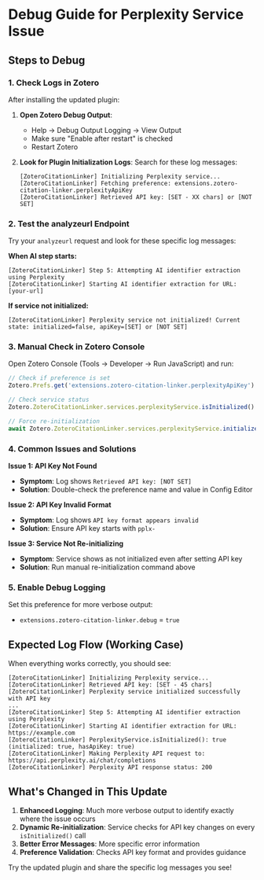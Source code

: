 # Debug Guide for Perplexity Service Issue

## Steps to Debug

### 1. Check Logs in Zotero
After installing the updated plugin:

1. **Open Zotero Debug Output**:
   - Help → Debug Output Logging → View Output
   - Make sure "Enable after restart" is checked
   - Restart Zotero

2. **Look for Plugin Initialization Logs**:
   Search for these log messages:
   ```
   [ZoteroCitationLinker] Initializing Perplexity service...
   [ZoteroCitationLinker] Fetching preference: extensions.zotero-citation-linker.perplexityApiKey
   [ZoteroCitationLinker] Retrieved API key: [SET - XX chars] or [NOT SET]
   ```

### 2. Test the analyzeurl Endpoint
Try your `analyzeurl` request and look for these specific log messages:

**When AI step starts:**
```
[ZoteroCitationLinker] Step 5: Attempting AI identifier extraction using Perplexity
[ZoteroCitationLinker] Starting AI identifier extraction for URL: [your-url]
```

**If service not initialized:**
```
[ZoteroCitationLinker] Perplexity service not initialized! Current state: initialized=false, apiKey=[SET] or [NOT SET]
```

### 3. Manual Check in Zotero Console
Open Zotero Console (Tools → Developer → Run JavaScript) and run:

```javascript
// Check if preference is set
Zotero.Prefs.get('extensions.zotero-citation-linker.perplexityApiKey')

// Check service status
Zotero.ZoteroCitationLinker.services.perplexityService.isInitialized()

// Force re-initialization
await Zotero.ZoteroCitationLinker.services.perplexityService.initialize()
```

### 4. Common Issues and Solutions

**Issue 1: API Key Not Found**
- **Symptom**: Log shows `Retrieved API key: [NOT SET]`
- **Solution**: Double-check the preference name and value in Config Editor

**Issue 2: API Key Invalid Format**
- **Symptom**: Log shows `API key format appears invalid`
- **Solution**: Ensure API key starts with `pplx-`

**Issue 3: Service Not Re-initializing**
- **Symptom**: Service shows as not initialized even after setting API key
- **Solution**: Run manual re-initialization command above

### 5. Enable Debug Logging
Set this preference for more verbose output:
- `extensions.zotero-citation-linker.debug` = `true`

## Expected Log Flow (Working Case)

When everything works correctly, you should see:

```
[ZoteroCitationLinker] Initializing Perplexity service...
[ZoteroCitationLinker] Retrieved API key: [SET - 45 chars]
[ZoteroCitationLinker] Perplexity service initialized successfully with API key
...
[ZoteroCitationLinker] Step 5: Attempting AI identifier extraction using Perplexity
[ZoteroCitationLinker] Starting AI identifier extraction for URL: https://example.com
[ZoteroCitationLinker] PerplexityService.isInitialized(): true (initialized: true, hasApiKey: true)
[ZoteroCitationLinker] Making Perplexity API request to: https://api.perplexity.ai/chat/completions
[ZoteroCitationLinker] Perplexity API response status: 200
```

## What's Changed in This Update

1. **Enhanced Logging**: Much more verbose output to identify exactly where the issue occurs
2. **Dynamic Re-initialization**: Service checks for API key changes on every `isInitialized()` call
3. **Better Error Messages**: More specific error information
4. **Preference Validation**: Checks API key format and provides guidance

Try the updated plugin and share the specific log messages you see!